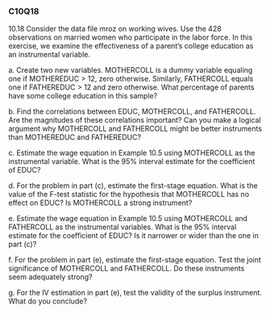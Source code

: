 ### C10Q18

10.18 Consider the data file mroz on working wives. Use the 428 observations on married women who participate in the labor force. In this exercise, we examine the effectiveness of a parent’s college education as an instrumental variable.

a. Create two new variables. MOTHERCOLL is a dummy variable equaling one if MOTHEREDUC > 12, zero otherwise. Similarly, FATHERCOLL equals one if FATHEREDUC > 12 and zero otherwise. What percentage of parents have some college education in this sample?

b. Find the correlations between EDUC, MOTHERCOLL, and FATHERCOLL. Are the magnitudes of these correlations important? Can you make a logical argument why MOTHERCOLL and FATHERCOLL might be better instruments than MOTHEREDUC and FATHEREDUC?

c. Estimate the wage equation in Example 10.5 using MOTHERCOLL as the instrumental variable. What is the 95% interval estimate for the coefficient of EDUC?

d. For the problem in part (c), estimate the first-stage equation. What is the value of the F-test statistic for the hypothesis that MOTHERCOLL has no effect on EDUC? Is MOTHERCOLL a strong instrument?

e. Estimate the wage equation in Example 10.5 using MOTHERCOLL and FATHERCOLL as the instrumental variables. What is the 95% interval estimate for the coefficient of EDUC? Is it narrower or wider than the one in part (c)?

f. For the problem in part (e), estimate the first-stage equation. Test the joint significance of MOTHERCOLL and FATHERCOLL. Do these instruments seem adequately strong?

g. For the IV estimation in part (e), test the validity of the surplus instrument. What do you conclude?

